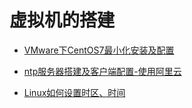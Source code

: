 # 虚拟机的搭建

- [VMware下CentOS7最小化安装及配置](https://blog.csdn.net/hellboy0621/article/details/80392273)


- [ntp服务器搭建及客户端配置-使用阿里云](https://blog.csdn.net/sxhong/article/details/78644877)


- [Linux如何设置时区、时间](https://blog.csdn.net/gezilan/article/details/79422864)


